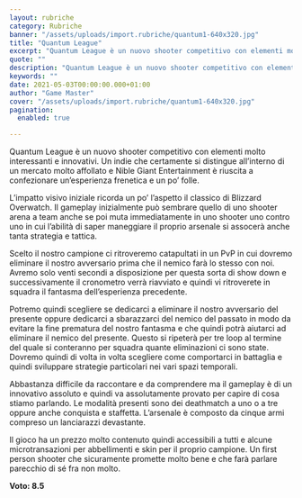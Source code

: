 ```yaml
---
layout: rubriche
category: Rubriche
banner: "/assets/uploads/import.rubriche/quantum1-640x320.jpg"
title: "Quantum League"
excerpt: "Quantum League è un nuovo shooter competitivo con elementi molto interessanti e innovativi. Un indie che certamente si distingue all’interno di un  mercato molto affollato e Nible Giant Entertainment è riuscita a confezionare un’esperienza frenetica e un po’ folle. L’impatto visivo iniziale ricorda un po’ l’aspetto il classico di Blizzard Overwatch. Il gameplay inizialmente può [&hellip"
quote: ""
description: "Quantum League è un nuovo shooter competitivo con elementi molto interessanti e innovativi. Un indie che certamente si distingue all’interno di un  mercato molto affollato e Nible Giant Entertainment è riuscita a confezionare un’esperienza frenetica e un po’ folle. L’impatto visivo iniziale ricorda un po’ l’aspetto il classico di Blizzard Overwatch. Il gameplay inizialmente può [&hellip"
keywords: ""
date: 2021-05-03T00:00:00.000+01:00
author: "Game Master"
cover: "/assets/uploads/import.rubriche/quantum1-640x320.jpg"
pagination:
  enabled: true

---
```


Quantum League è un nuovo shooter competitivo con elementi molto interessanti e innovativi. Un indie che certamente si distingue all’interno di un mercato molto affollato e Nible Giant Entertainment è riuscita a confezionare un’esperienza frenetica e un po’ folle.

L’impatto visivo iniziale ricorda un po’ l’aspetto il classico di Blizzard Overwatch. Il gameplay inizialmente può sembrare quello di uno shooter arena a team anche se poi muta immediatamente in uno shooter uno contro uno in cui l’abilità di saper maneggiare il proprio arsenale si assocerà anche tanta strategia e tattica.

Scelto il nostro campione ci ritroveremo catapultati in un PvP in cui dovremo eliminare il nostro avversario prima che il nemico farà lo stesso con noi. Avremo solo venti secondi a disposizione per questa sorta di show down e successivamente il cronometro verrà riavviato e quindi vi ritroverete in squadra il fantasma dell’esperienza precedente.

Potremo quindi scegliere se dedicarci a eliminare il nostro avversario del presente oppure dedicarci a sbarazzarci del nemico del passato in modo da evitare la fine prematura del nostro fantasma e che quindi potrà aiutarci ad eliminare il nemico del presente. Questo si ripeterà per tre loop al termine del quale si conteranno per squadra quante eliminazioni ci sono state. Dovremo quindi di volta in volta scegliere come comportarci in battaglia e quindi sviluppare strategie particolari nei vari spazi temporali.

Abbastanza difficile da raccontare e da comprendere ma il gameplay è di un innovativo assoluto e quindi va assolutamente provato per capire di cosa stiamo parlando. Le modalità presenti sono dei deathmatch a uno o a tre oppure anche conquista e staffetta. L’arsenale è composto da cinque armi compreso un lanciarazzi devastante.

Il gioco ha un prezzo molto contenuto quindi accessibili a tutti e alcune microtransazioni per abbellimenti e skin per il proprio campione. Un first person shooter che sicuramente promette molto bene e che farà parlare parecchio di sé fra non molto.

**Voto: 8.5**